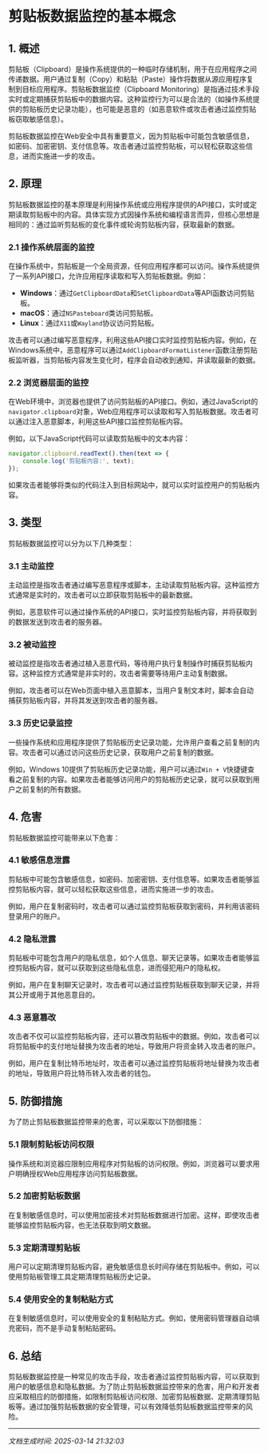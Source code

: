 # 剪贴板数据监控的基本概念

## 1. 概述

剪贴板（Clipboard）是操作系统提供的一种临时存储机制，用于在应用程序之间传递数据。用户通过复制（Copy）和粘贴（Paste）操作将数据从源应用程序复制到目标应用程序。剪贴板数据监控（Clipboard Monitoring）是指通过技术手段实时或定期捕获剪贴板中的数据内容。这种监控行为可以是合法的（如操作系统提供的剪贴板历史记录功能），也可能是恶意的（如恶意软件或攻击者通过监控剪贴板窃取敏感信息）。

剪贴板数据监控在Web安全中具有重要意义，因为剪贴板中可能包含敏感信息，如密码、加密密钥、支付信息等。攻击者通过监控剪贴板，可以轻松获取这些信息，进而实施进一步的攻击。

## 2. 原理

剪贴板数据监控的基本原理是利用操作系统或应用程序提供的API接口，实时或定期读取剪贴板中的内容。具体实现方式因操作系统和编程语言而异，但核心思想是相同的：通过监听剪贴板的变化事件或轮询剪贴板内容，获取最新的数据。

### 2.1 操作系统层面的监控

在操作系统中，剪贴板是一个全局资源，任何应用程序都可以访问。操作系统提供了一系列API接口，允许应用程序读取和写入剪贴板数据。例如：

- **Windows**：通过`GetClipboardData`和`SetClipboardData`等API函数访问剪贴板。
- **macOS**：通过`NSPasteboard`类访问剪贴板。
- **Linux**：通过`X11`或`Wayland`协议访问剪贴板。

攻击者可以通过编写恶意程序，利用这些API接口实时监控剪贴板内容。例如，在Windows系统中，恶意程序可以通过`AddClipboardFormatListener`函数注册剪贴板监听器，当剪贴板内容发生变化时，程序会自动收到通知，并读取最新的数据。

### 2.2 浏览器层面的监控

在Web环境中，浏览器也提供了访问剪贴板的API接口。例如，通过JavaScript的`navigator.clipboard`对象，Web应用程序可以读取和写入剪贴板数据。攻击者可以通过注入恶意脚本，利用这些API接口监控剪贴板内容。

例如，以下JavaScript代码可以读取剪贴板中的文本内容：

```javascript
navigator.clipboard.readText().then(text => {
    console.log('剪贴板内容:', text);
});
```

如果攻击者能够将类似的代码注入到目标网站中，就可以实时监控用户的剪贴板内容。

## 3. 类型

剪贴板数据监控可以分为以下几种类型：

### 3.1 主动监控

主动监控是指攻击者通过编写恶意程序或脚本，主动读取剪贴板内容。这种监控方式通常是实时的，攻击者可以立即获取剪贴板中的最新数据。

例如，恶意软件可以通过操作系统的API接口，实时监控剪贴板内容，并将获取到的数据发送到攻击者的服务器。

### 3.2 被动监控

被动监控是指攻击者通过植入恶意代码，等待用户执行复制操作时捕获剪贴板内容。这种监控方式通常是非实时的，攻击者需要等待用户主动复制数据。

例如，攻击者可以在Web页面中植入恶意脚本，当用户复制文本时，脚本会自动捕获剪贴板内容，并将其发送到攻击者的服务器。

### 3.3 历史记录监控

一些操作系统和应用程序提供了剪贴板历史记录功能，允许用户查看之前复制的内容。攻击者可以通过访问这些历史记录，获取用户之前复制的数据。

例如，Windows 10提供了剪贴板历史记录功能，用户可以通过`Win + V`快捷键查看之前复制的内容。如果攻击者能够访问用户的剪贴板历史记录，就可以获取到用户之前复制的所有数据。

## 4. 危害

剪贴板数据监控可能带来以下危害：

### 4.1 敏感信息泄露

剪贴板中可能包含敏感信息，如密码、加密密钥、支付信息等。如果攻击者能够监控剪贴板内容，就可以轻松获取这些信息，进而实施进一步的攻击。

例如，用户在复制密码时，攻击者可以通过监控剪贴板获取到密码，并利用该密码登录用户的账户。

### 4.2 隐私泄露

剪贴板中可能包含用户的隐私信息，如个人信息、聊天记录等。如果攻击者能够监控剪贴板内容，就可以获取到这些隐私信息，进而侵犯用户的隐私权。

例如，用户在复制聊天记录时，攻击者可以通过监控剪贴板获取到聊天记录，并将其公开或用于其他恶意目的。

### 4.3 恶意篡改

攻击者不仅可以监控剪贴板内容，还可以篡改剪贴板中的数据。例如，攻击者可以将剪贴板中的支付地址替换为攻击者的地址，导致用户将资金转入攻击者的账户。

例如，用户在复制比特币地址时，攻击者可以通过监控剪贴板将地址替换为攻击者的地址，导致用户将比特币转入攻击者的钱包。

## 5. 防御措施

为了防止剪贴板数据监控带来的危害，可以采取以下防御措施：

### 5.1 限制剪贴板访问权限

操作系统和浏览器应限制应用程序对剪贴板的访问权限。例如，浏览器可以要求用户明确授权Web应用程序访问剪贴板数据。

### 5.2 加密剪贴板数据

在复制敏感信息时，可以使用加密技术对剪贴板数据进行加密。这样，即使攻击者能够监控剪贴板内容，也无法获取到明文数据。

### 5.3 定期清理剪贴板

用户可以定期清理剪贴板内容，避免敏感信息长时间存储在剪贴板中。例如，可以使用剪贴板管理工具定期清理剪贴板历史记录。

### 5.4 使用安全的复制粘贴方式

在复制敏感信息时，可以使用安全的复制粘贴方式。例如，使用密码管理器自动填充密码，而不是手动复制粘贴密码。

## 6. 总结

剪贴板数据监控是一种常见的攻击手段，攻击者通过监控剪贴板内容，可以获取到用户的敏感信息和隐私数据。为了防止剪贴板数据监控带来的危害，用户和开发者应采取相应的防御措施，如限制剪贴板访问权限、加密剪贴板数据、定期清理剪贴板等。通过加强剪贴板数据的安全管理，可以有效降低剪贴板数据监控带来的风险。

---

*文档生成时间: 2025-03-14 21:32:03*
